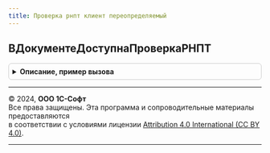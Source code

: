```yaml
---
title: Проверка рнпт клиент переопределяемый
---
```



## ВДокументеДоступнаПроверкаРНПТ
<details style="margin: 1em 0; padding: 0.5em; border: 1px solid #ccc; border-radius: 6px;">

<summary style="font-weight: bold; cursor: pointer;">Описание, пример вызова</summary>

```bsl

// Возвращает признак того, что для документа доступна проверка РНПТ.
//
// Параметры:
// ДокументСсылка - проверяемый документ
//
// Возвращаемое значение:
//  Булево - признак, что для документа доступна проверка РНПТ
Функция ВДокументеДоступнаПроверкаРНПТ(ДокументСсылка) Экспорт
```

Пример вызова
```bsl
Результат = ПроверкаРНПТКлиентПереопределяемый.ВДокументеДоступнаПроверкаРНПТ(ДокументСсылка) 
```
</details>

---

© 2024, **ООО 1С-Софт**  
Все права защищены. Эта программа и сопроводительные материалы предоставляются  
в соответствии с условиями лицензии [Attribution 4.0 International (CC BY 4.0)](https://creativecommons.org/licenses/by/4.0/legalcode).

---
